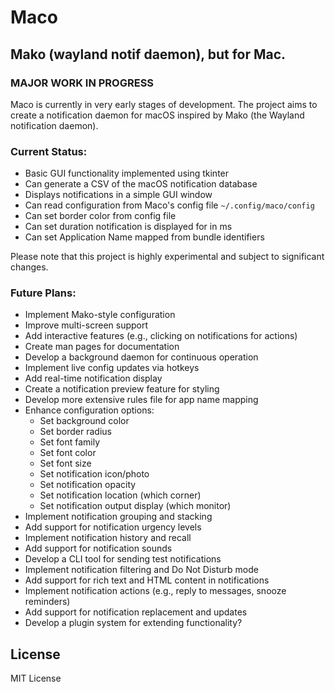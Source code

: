 # Maco
## Mako (wayland notif daemon), but for Mac.

### MAJOR WORK IN PROGRESS

Maco is currently in very early stages of development. The project aims to create a notification daemon for macOS inspired by Mako (the Wayland notification daemon).

### Current Status:
- Basic GUI functionality implemented using tkinter
- Can generate a CSV of the macOS notification database
- Displays notifications in a simple GUI window
- Can read configuration from Maco's config file `~/.config/maco/config`
- Can set border color from config file
- Can set duration notification is displayed for in ms
- Can set Application Name mapped from bundle identifiers

Please note that this project is highly experimental and subject to significant changes.

### Future Plans:
- Implement Mako-style configuration
- Improve multi-screen support
- Add interactive features (e.g., clicking on notifications for actions)
- Create man pages for documentation
- Develop a background daemon for continuous operation
- Implement live config updates via hotkeys
- Add real-time notification display
- Create a notification preview feature for styling
- Develop more extensive rules file for app name mapping
- Enhance configuration options:
  - Set background color
  - Set border radius
  - Set font family
  - Set font color
  - Set font size
  - Set notification icon/photo
  - Set notification opacity
  - Set notification location (which corner)
  - Set notification output display (which monitor)
- Implement notification grouping and stacking
- Add support for notification urgency levels
- Implement notification history and recall
- Add support for notification sounds
- Develop a CLI tool for sending test notifications
- Implement notification filtering and Do Not Disturb mode
- Add support for rich text and HTML content in notifications
- Implement notification actions (e.g., reply to messages, snooze reminders)
- Add support for notification replacement and updates
- Develop a plugin system for extending functionality?

## License
MIT License